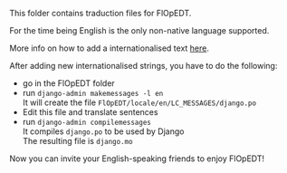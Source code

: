 This folder contains traduction files for FlOpEDT.

For the time being English is the only non-native language supported.

More info on how to add a internationalised text [here](https://docs.djangoproject.com/en/2.1/topics/i18n/translation/).

After adding new internationalised strings, you have to do the following:
* go in the FlOpEDT folder
* run `django-admin makemessages -l en`  
It will create the file `FlOpEDT/locale/en/LC_MESSAGES/django.po`
* Edit this file and translate sentences
* run `django-admin compilemessages`  
It compiles `django.po` to be used by Django  
The resulting file is `django.mo`

Now you can invite your English-speaking friends to enjoy FlOpEDT!

